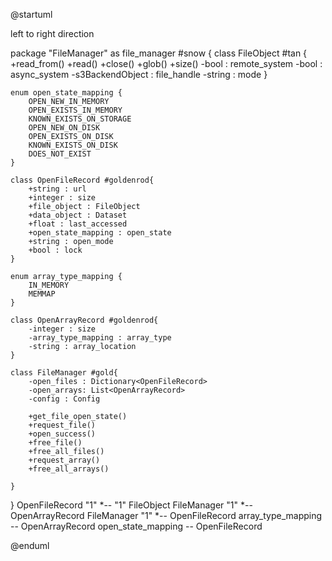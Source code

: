 @startuml

left to right direction

package "FileManager" as file_manager #snow {
    class FileObject #tan {
        +read_from()
        +read()
        +close()
        +glob()
        +size()
        -bool : remote_system
        -bool : async_system
        -s3BackendObject : file_handle
        -string : mode
    }

    enum open_state_mapping {
        OPEN_NEW_IN_MEMORY
        OPEN_EXISTS_IN_MEMORY
        KNOWN_EXISTS_ON_STORAGE
        OPEN_NEW_ON_DISK
        OPEN_EXISTS_ON_DISK
        KNOWN_EXISTS_ON_DISK
        DOES_NOT_EXIST
    }

    class OpenFileRecord #goldenrod{
        +string : url
        +integer : size
        +file_object : FileObject
        +data_object : Dataset
        +float : last_accessed
        +open_state_mapping : open_state
        +string : open_mode
        +bool : lock
    }

    enum array_type_mapping {
        IN_MEMORY
        MEMMAP
    }

    class OpenArrayRecord #goldenrod{
        -integer : size
        -array_type_mapping : array_type
        -string : array_location
    }

    class FileManager #gold{
        -open_files : Dictionary<OpenFileRecord>
        -open_arrays: List<OpenArrayRecord>
        -config : Config

        +get_file_open_state()
        +request_file()
        +open_success()
        +free_file()
        +free_all_files()
        +request_array()
        +free_all_arrays()

    }
}
OpenFileRecord "1" *-- "1" FileObject
FileManager "1" *-- OpenArrayRecord
FileManager "1" *-- OpenFileRecord
array_type_mapping -- OpenArrayRecord
open_state_mapping -- OpenFileRecord


@enduml
